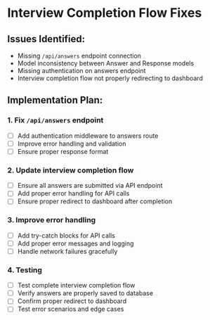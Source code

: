 # Interview Completion Flow Fixes

## Issues Identified:
- Missing `/api/answers` endpoint connection
- Model inconsistency between Answer and Response models
- Missing authentication on answers endpoint
- Interview completion flow not properly redirecting to dashboard

## Implementation Plan:

### 1. Fix `/api/answers` endpoint
- [ ] Add authentication middleware to answers route
- [ ] Improve error handling and validation
- [ ] Ensure proper response format

### 2. Update interview completion flow
- [ ] Ensure all answers are submitted via API endpoint
- [ ] Add proper error handling for API calls
- [ ] Ensure proper redirect to dashboard after completion

### 3. Improve error handling
- [ ] Add try-catch blocks for API calls
- [ ] Add proper error messages and logging
- [ ] Handle network failures gracefully

### 4. Testing
- [ ] Test complete interview completion flow
- [ ] Verify answers are properly saved to database
- [ ] Confirm proper redirect to dashboard
- [ ] Test error scenarios and edge cases
